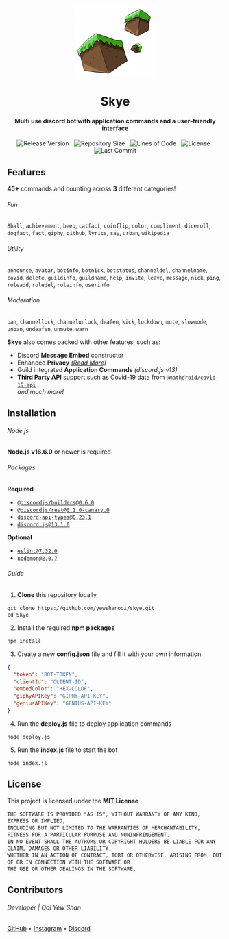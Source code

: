 <p align="center">
    <img src=".github/readme_icon.png" width="190" height="165"/>
</p>

<h1 align="center">
    Skye
    <br>
</h1>

<h4 align="center">Multi use discord bot with application commands and a user-friendly interface</h4>

<p align="center">
        <img alt="Release Version" src="https://img.shields.io/github/v/release/yewshanooi/skye?include_prereleases&style=flat-square">
    </a>
    &nbsp;
        <img alt="Repository Size" src="https://img.shields.io/github/repo-size/yewshanooi/skye?style=flat-square">
    </a>
    &nbsp;
        <img alt="Lines of Code" src="https://img.shields.io/tokei/lines/github/yewshanooi/skye?style=flat-square">
    </a>
    &nbsp;
        <img alt="License" src="https://img.shields.io/github/license/yewshanooi/skye?style=flat-square">
    </a>
    &nbsp;
        <img alt="Last Commit" src="https://img.shields.io/github/last-commit/yewshanooi/skye?style=flat-square">
    </a>
</p>

## Features
**45+** commands and counting across **3** different categories!
###### Fun
`8ball`, `achievement`, `beep`, `catfact`, `coinflip`, `color`, `compliment`, `diceroll`, `dogfact`, `fact`, `giphy`, `github`, `lyrics`, `say`, `urban`, `wikipedia`

###### Utility
`announce`, `avatar`, `botinfo`, `botnick`, `botstatus`, `channeldel`, `channelname`, `covid`, `delete`, `guildinfo`, `guildname`, `help`, `invite`, `leave`, `message`, `nick`, `ping`, `roleadd`, `roledel`, `roleinfo`, `userinfo`

###### Moderation
`ban`, `channellock`, `channelunlock`, `deafen`, `kick`, `lockdown`, `mute`, `slowmode`, `unban`, `undeafen`, `unmute`, `warn`

**Skye** also comes packed with other features, such as:
- Discord **Message Embed** constructor
- Enhanced **Privacy** [*(Read More)*](https://skyebot.weebly.com/privacy.html)
- Guild integrated **Application Commands** *(discord.js v13)*
- **Third Party API** support such as Covid-19 data from [`@mathdroid/covid-19-api`] <br/>
*and much more!*

## Installation
###### Node.js
**Node.js v16.6.0** or newer is required

###### Packages
**Required**
* [`@discordjs/builders@0.6.0`]
* [`@discordjs/rest@0.1.0-canary.0`]
* [`discord-api-types@0.23.1`]
* [`discord.js@13.1.0`]

**Optional**
* [`eslint@7.32.0`]
* [`nodemon@2.0.7`]

###### Guide
1. **Clone** this repository locally
```
git clone https://github.com/yewshanooi/skye.git
cd Skye
```
2. Install the required **npm packages**
```
npm install
```
3. Create a new **config.json** file and fill it with your own information
```json
{
  "token": "BOT-TOKEN",
  "clientId": "CLIENT-ID",
  "embedColor": "HEX-COLOR",
  "giphyAPIKey": "GIPHY-API-KEY",
  "geniusAPIKey": "GENIUS-API-KEY"
}
```
4. Run the **deploy.js** file to deploy application commands
```
node deploy.js
```
5. Run the **index.js** file to start the bot
```
node index.js
```

## License
This project is licensed under the **MIT License**
```
THE SOFTWARE IS PROVIDED "AS IS", WITHOUT WARRANTY OF ANY KIND, EXPRESS OR IMPLIED, 
INCLUDING BUT NOT LIMITED TO THE WARRANTIES OF MERCHANTABILITY, FITNESS FOR A PARTICULAR PURPOSE AND NONINFRINGEMENT. 
IN NO EVENT SHALL THE AUTHORS OR COPYRIGHT HOLDERS BE LIABLE FOR ANY CLAIM, DAMAGES OR OTHER LIABILITY, 
WHETHER IN AN ACTION OF CONTRACT, TORT OR OTHERWISE, ARISING FROM, OUT OF OR IN CONNECTION WITH THE SOFTWARE OR 
THE USE OR OTHER DEALINGS IN THE SOFTWARE.
```

## Contributors
###### Developer | Ooi Yew Shan
[GitHub](https://github.com/yewshanooi/) • [Instagram](https://instagram.com/yewshanooi/) • [Discord](https://discordapp.com/users/266124126584963082/)

<!----------------- LINKS --------------->
[`@mathdroid/covid-19-api`]:        https://github.com/mathdroid/covid-19-api
[`@discordjs/builders@0.6.0`]:      https://github.com/discordjs/builders
[`@discordjs/rest@0.1.0-canary.0`]: https://github.com/discordjs/discord.js-modules
[`discord-api-types@0.23.1`]:       https://github.com/discordjs/discord-api-types
[`discord.js@13.1.0`]:              https://github.com/discordjs/discord.js/
[`eslint@7.32.0`]:                  https://github.com/eslint/eslint
[`nodemon@2.0.7`]:                  https://github.com/remy/nodemon